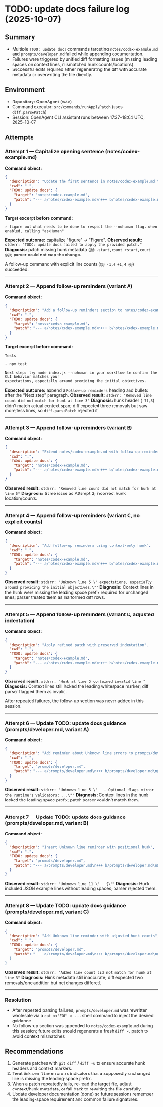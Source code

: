 # TODO: update docs failure log (2025-10-07)

## Summary

- Multiple `TODO: update docs` commands targeting `notes/codex-example.md` and `prompts/developer.md` failed while appending documentation.
- Failures were triggered by unified diff formatting issues (missing leading spaces on context lines, mismatched hunk counts/locations).
- Successful edits required either regenerating the diff with accurate metadata or overwriting the file directly.

## Environment

- Repository: OpenAgent (`main`)
- Command executor: `src/commands/runApplyPatch` (uses `diff.parsePatch`)
- Session: OpenAgent CLI assistant runs between 17:37–18:04 UTC, 2025-10-07

## Attempts

### Attempt 1 — Capitalize opening sentence (notes/codex-example.md)

**Command object:**

```json
{
  "description": "Update the first sentence in notes/codex-example.md to start with a capital letter",
  "cwd": ".",
  "TODO: update docs": {
    "target": "notes/codex-example.md",
    "patch": "--- a/notes/codex-example.md\n+++ b/notes/codex-example.md\n@@\n-› figure out what needs to be done to respect the --nohuman flag. when enabled, calling \"askHuman\"\n+› Figure out what needs to be done to respect the --nohuman flag. when enabled, calling \"askHuman\"\n"
  }
}
```

**Target excerpt before command:**

```
› figure out what needs to be done to respect the --nohuman flag. when enabled, calling "askHuman"
```

**Expected outcome:** capitalize "figure" → "Figure".
**Observed result:** `stderr: "TODO: update docs failed to apply the provided patch."`
**Diagnosis:** patch missing hunk metadata (`@@ -start,count +start,count @@`); parser could not map the change.

A follow-up command with explicit line counts (`@@ -1,4 +1,4 @@`) succeeded.

---

### Attempt 2 — Append follow-up reminders (variant A)

**Command object:**

```json
{
  "description": "Add a follow-up reminders section to notes/codex-example.md",
  "cwd": ".",
  "TODO: update docs": {
    "target": "notes/codex-example.md",
    "patch": "--- a/notes/codex-example.md\n+++ b/notes/codex-example.md\n@@ -79,3 +79,9 @@\n Tests\n \n - npm test\n \n Next step: try node index.js --nohuman in your workflow to confirm the CLI behavior matches your\n expectations, especially around providing the initial objectives.\n+\n+### Follow-up reminders\n+- Capture a CLI transcript once no-human mode is stabilized to share in onboarding docs.\n+- Draft integration coverage that exercises chained command approvals under no-human automation.\n+- Review `todo.md` entries related to the no-human flag and close or update them after verification.\n"
  }
}
```

**Target excerpt before command:**

```
Tests

- npm test

Next step: try node index.js --nohuman in your workflow to confirm the CLI behavior matches your
expectations, especially around providing the initial objectives.
```

**Expected outcome:** append a `Follow-up reminders` heading and bullets after the “Next step” paragraph.
**Observed result:** `stderr: "Removed line count did not match for hunk at line 3"`
**Diagnosis:** hunk header (`-79,3`) didn’t match actual context span; diff expected three removals but saw more/less lines, so `diff.parsePatch` rejected it.

---

### Attempt 3 — Append follow-up reminders (variant B)

**Command object:**

```json
{
  "description": "Extend notes/codex-example.md with follow-up reminders",
  "cwd": ".",
  "TODO: update docs": {
    "target": "notes/codex-example.md",
    "patch": "--- a/notes/codex-example.md\n+++ b/notes/codex-example.md\n@@ -109,3 +109,9 @@\n Tests\n \n - npm test\n \n Next step: try node index.js --nohuman in your workflow to confirm the CLI behavior matches your expectations, especially around providing the initial objectives.\n+\n+### Follow-up reminders\n+- Capture a CLI transcript once no-human mode is stabilized to share in onboarding docs.\n+- Draft integration coverage that exercises chained command approvals under no-human automation.\n+- Review `todo.md` entries related to the no-human flag and close or update them after verification.\n"
  }
}
```

**Observed result:** `stderr: "Removed line count did not match for hunk at line 3"`
**Diagnosis:** Same issue as Attempt 2; incorrect hunk location/counts.

---

### Attempt 4 — Append follow-up reminders (variant C, no explicit counts)

**Command object:**

```json
{
  "description": "Add follow-up reminders using context-only hunk",
  "cwd": ".",
  "TODO: update docs": {
    "target": "notes/codex-example.md",
    "patch": "--- a/notes/codex-example.md\n+++ b/notes/codex-example.md\n@@\n Next step: try node index.js --nohuman in your workflow to confirm the CLI behavior matches your\n expectations, especially around providing the initial objectives.\n+\n+### Follow-up reminders\n+- Capture a CLI transcript once no-human mode is stabilized to share in onboarding docs.\n+- Draft integration coverage that exercises chained command approvals under no-human automation.\n+- Review `todo.md` entries related to the no-human flag and close or update them after verification.\n"
  }
}
```

**Observed result:** `stderr: "Unknown line 5 \" expectations, especially around providing the initial objectives.\""`
**Diagnosis:** Context lines in the hunk were missing the leading space prefix required for unchanged lines; parser treated them as malformed diff rows.

---

### Attempt 5 — Append follow-up reminders (variant D, adjusted indentation)

**Command object:**

```json
{
  "description": "Apply refined patch with preserved indentation",
  "cwd": ".",
  "TODO: update docs": {
    "target": "notes/codex-example.md",
    "patch": "--- a/notes/codex-example.md\n+++ b/notes/codex-example.md\n@@ -111,2 +111,8 @@\n Next step: try node index.js --nohuman in your workflow to confirm the CLI behavior matches your\n expectations, especially around providing the initial objectives.\n+\n+### Follow-up reminders\n+- Capture a CLI transcript once no-human mode is stabilized to share in onboarding docs.\n+- Draft integration coverage that exercises chained command approvals under no-human automation.\n+- Review `todo.md` entries related to the no-human flag and close or update them after verification.\n"
  }
}
```

**Observed result:** `stderr: "Hunk at line 3 contained invalid line "`
**Diagnosis:** Context lines still lacked the leading whitespace marker; diff parser flagged them as invalid.

After repeated failures, the follow-up section was never added in this session.

---

### Attempt 6 — Update TODO: update docs guidance (prompts/developer.md, variant A)

**Command object:**

````json
{
  "description": "Add reminder about Unknown line errors to prompts/developer.md",
  "cwd": ".",
  "TODO: update docs": {
    "target": "prompts/developer.md",
    "patch": "--- a/prompts/developer.md\n+++ b/prompts/developer.md\n@@\n   - Provide the diff target explicitly (`target` preferred; `path`/`file` remain legacy aliases) and keep it consistent with the diff headers.\n   - Only single-file textual diffs are supported; the runtime will reject renames, binary blobs, or hunks that don't apply.\n   - Optional flags mirror the runtime's validators: `strip`, `reverse`, `whitespace` (`ignore-all`, `ignore-space-change`, `ignore-space-at-eol`), `fuzz`/`fuzzFactor`, and `allow_empty`/`allowEmpty`.\n   - Ensure the diff body follows unified diff conventions: unchanged lines start with a leading space (` `), removals with `-`, and additions with `+`. Extra leading hyphens (for example `- - line`) will be rejected before the patch runs.\n+  - Parse errors such as `Unknown line \"...\"` usually mean a context line is missing its leading space. Regenerate the diff (e.g., with `diff -u` / `git diff`) or add the proper prefixes before retrying.\n   - When composing patches manually, prefer generating them via `diff -u` or `git diff` to avoid formatting mistakes.\n   ```json\n   {\n"
  }
}
````

**Observed result:** `stderr: "Unknown line 5 \"   - Optional flags mirror the runtime's validators: ...\""`
**Diagnosis:** Context lines in the hunk lacked the leading space prefix; patch parser couldn’t match them.

---

### Attempt 7 — Update TODO: update docs guidance (prompts/developer.md, variant B)

**Command object:**

````json
{
  "description": "Insert Unknown line reminder with positional hunk",
  "cwd": ".",
  "TODO: update docs": {
    "target": "prompts/developer.md",
    "patch": "--- a/prompts/developer.md\n+++ b/prompts/developer.md\n@@ -90,6 +90,7 @@\n   - Provide the diff target explicitly (`target` preferred; `path`/`file` remain legacy aliases) and keep it consistent with the diff headers.\n   - Only single-file textual diffs are supported; the runtime will reject renames, binary blobs, or hunks that don't apply.\n   - Optional flags mirror the runtime's validators: `strip`, `reverse`, `whitespace` (`ignore-all`, `ignore-space-change`, `ignore-space-at-eol`), `fuzz`/`fuzzFactor`, and `allow_empty`/`allowEmpty`.\n   - Ensure the diff body follows unified diff conventions: unchanged lines start with a leading space (` `), removals with `-`, and additions with `+`. Extra leading hyphens (for example `- - line`) will be rejected before the patch runs.\n+  - Parse errors like `Unknown line \"...\"` usually mean a context line is missing its leading space. Regenerate the diff (`diff -u` / `git diff`) or add the prefixes before retrying.\n   - When composing patches manually, prefer generating them via `diff -u` or `git diff` to avoid formatting mistakes.\n   ```json\n"
  }
}
````

**Observed result:** `stderr: "Unknown line 11 \"   {\""`
**Diagnosis:** Hunk included JSON example lines without leading spaces; parser rejected them.

---

### Attempt 8 — Update TODO: update docs guidance (prompts/developer.md, variant C)

**Command object:**

```json
{
  "description": "Add Unknown line reminder with adjusted hunk counts",
  "cwd": ".",
  "TODO: update docs": {
    "target": "prompts/developer.md",
    "patch": "--- a/prompts/developer.md\n+++ b/prompts/developer.md\n@@ -87,8 +87,9 @@\n   - Provide the diff target explicitly (`target` preferred; `path`/`file` remain legacy aliases) and keep it consistent with the diff headers.\n   - Only single-file textual diffs are supported; the runtime will reject renames, binary blobs, or hunks that don't apply.\n   - Optional flags mirror the runtime's validators: `strip`, `reverse`, `whitespace` (`ignore-all`, `ignore-space-change`, `ignore-space-at-eol`), `fuzz`/`fuzzFactor`, and `allow_empty`/`allowEmpty`.\n-  - Ensure the diff body follows unified diff conventions: unchanged lines start with a leading space (` `), removals with `-`, and additions with `+`. Extra leading hyphens (for example `- - line`) will be rejected before the patch runs.\n-  - When composing patches manually, prefer generating them via `diff -u` or `git diff` to avoid formatting mistakes.\n+  - Ensure the diff body follows unified diff conventions: unchanged lines start with a leading space (` `), removals with `-`, and additions with `+`. Extra leading hyphens (for example `- - line`) will be rejected before the patch runs.\n+  - Parse errors like `Unknown line \"...\"` usually mean a context line is missing its leading space. Regenerate the diff (`diff -u` / `git diff`) or add the prefixes before retrying.\n+  - When composing patches manually, prefer generating them via `diff -u` or `git diff` to avoid formatting mistakes.\n ``
  }
}
```

**Observed result:** `stderr: "Added line count did not match for hunk at line 3"`
**Diagnosis:** Hunk metadata still inaccurate; diff expected two removals/one addition but net changes differed.

---

### Resolution

- After repeated parsing failures, `prompts/developer.md` was rewritten wholesale via a `cat <<'EOF' > ...` shell command to inject the desired guidance.
- No follow-up section was appended to `notes/codex-example.md` during this session; future edits should regenerate a fresh `diff -u` patch to avoid context mismatches.

## Recommendations

1. Generate patches with `git diff` / `diff -u` to ensure accurate hunk headers and context markers.
2. Treat `Unknown line` errors as indicators that a supposedly unchanged line is missing the leading-space prefix.
3. When a patch repeatedly fails, re-read the target file, adjust context/hunk metadata, or fall back to rewriting the file carefully.
4. Update developer documentation (done) so future sessions remember the leading-space requirement and common failure signatures.

